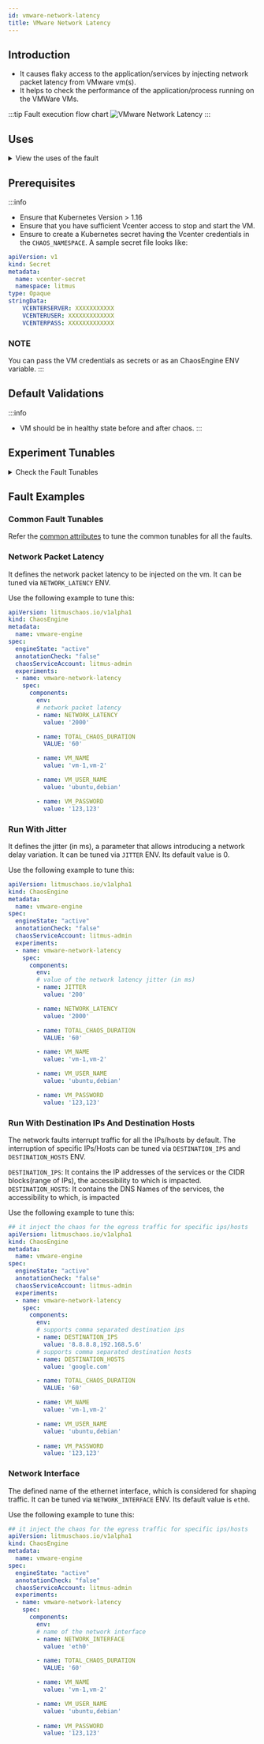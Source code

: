 ```yaml
---
id: vmware-network-latency
title: VMware Network Latency
---
```


## Introduction
- It causes flaky access to the application/services by injecting network packet latency from VMware vm(s).
- It helps to check the performance of the application/process running on the VMWare VMs.

:::tip Fault execution flow chart
![VMware Network Latency](./static/images/vmware-network-chaos.png)
:::

## Uses
<details>
<summary>View the uses of the fault</summary>
<div>
The fault causes network degradation without the VM being marked unhealthy/unworthy of traffic. The idea of this fault is to simulate issues within your vm network OR microservice communication across services in different hosts etc.

Mitigation (in this case keep the timeout i.e., network latency low) could be via some middleware that can switch traffic based on some SLOs/perf parameters. If such an arrangement is not available the next best thing would be to verify if such a degradation is highlighted via notification/alerts etc,. so the admin/SRE has the opportunity to investigate and fix things. Another utility of the test would be to see what the extent of impact caused to the end-user OR the last point in the app stack on account of degradation in access to a downstream/dependent microservice. Whether it is acceptable OR breaks the system to an unacceptable degree. The fault provides DESTINATION_IPS or DESTINATION_HOSTS so that you can control the chaos against specific services within or outside the vm.

The vm may stall or get corrupted while they wait endlessly for a packet. The fault limits the impact (blast radius) to only the traffic you want to test by specifying IP addresses or application information. This fault will help to improve the resilience of your services over time
</div>
</details>

## Prerequisites
:::info
- Ensure that Kubernetes Version > 1.16 
- Ensure that you have sufficient Vcenter access to stop and start the VM.
- Ensure to create a Kubernetes secret having the Vcenter credentials in the `CHAOS_NAMESPACE`. A sample secret file looks like:
```yaml
apiVersion: v1
kind: Secret
metadata:
  name: vcenter-secret
  namespace: litmus
type: Opaque
stringData:
    VCENTERSERVER: XXXXXXXXXXX
    VCENTERUSER: XXXXXXXXXXXXX
    VCENTERPASS: XXXXXXXXXXXXX
```

### NOTE
You can pass the VM credentials as secrets or as an ChaosEngine ENV variable.
:::

    
## Default Validations
:::info
- VM should be in healthy state before and after chaos.
:::

## Experiment Tunables
<details>
    <summary>Check the Fault Tunables</summary>
    <h2>Mandatory Fields</h2>
    <table>
      <tr>
        <th> Variables </th>
        <th> Description </th>
        <th> Notes </th>
      </tr>
      <tr>
        <td> VM_NAMES </td>
        <td> Provide the target vm names</td>
        <td> You can provide multiple vm names using comma separated value eg: vm-1,vm-2 </td>
      </tr>
      <tr> 
        <td> VM_USER_NAME </td>
        <td> Provide the username of the target VM(s)</td>
        <td> Multiple usernames can be provided as comma separated (for more than one VM under chaos). It is used to run the govc command.</td>
      </tr>
      <tr> 
        <td> VM_PASSWORD </td>
        <td> Provide the password for the target VM(s)</td>
        <td> It is used to run the govc command.</td>
      </tr>
    </table>
    <h2>Optional Fields</h2>
    <table>
      <tr>
        <th> Variables </th>
        <th> Description </th>
        <th> Notes </th>
      </tr>
      <tr> 
        <td> TOTAL_CHAOS_DURATION </td>
        <td> The total time duration for chaos insertion (sec) </td>
        <td> Defaults to 30s </td>
      </tr>
      <tr> 
        <td> CHAOS_INTERVAL </td>
        <td> The interval (in sec) between successive instance termination </td>
        <td> Defaults to 30s </td>
      </tr>
      <tr> 
        <td> NETWORK_LATENCY </td>
        <td> The latency/delay in milliseconds</td>
        <td> Default 2000, provide numeric value only </td>
      </tr>
      <tr> 
        <td> JITTER </td>
        <td> The network jitter value in ms</td>
        <td> Default 0, provide numeric value only </td>
      </tr>
      <tr> 
        <td> DESTINATION_IPS </td>
        <td> IP addresses of the services or the CIDR blocks(range of IPs), the accessibility to which is impacted </td>
        <td> Comma separated IP(S) or CIDR(S) can be provided. if not provided, it will induce network chaos for all ips/destinations </td>
      </tr>
      <tr> 
        <td> DESTINATION_HOSTS </td>
        <td> DNS Names of the services, the accessibility to which, is impacted </td>
        <td> if not provided, it will induce network chaos for all ips/destinations or DESTINATION_IPS if already defined </td>
      </tr>
      <tr>
        <td> SEQUENCE </td>
        <td> It defines sequence of chaos execution for multiple instance </td>
        <td> Default value: parallel. Supported: serial, parallel </td>
      </tr>
      <tr>
        <td> RAMP_TIME </td>
        <td> Period to wait before and after injection of chaos in sec </td>
        <td> Eg. 30 </td>
      </tr>
    </table>
    <h2>Secret Fields</h2>
     <table>
      <tr>
        <th> Variables </th>
        <th> Description </th>
        <th> Notes </th>
      </tr>
      <tr>
        <td> GOVC_URL </td>
        <td> Provide the VMCenter Server URL</td>
        <td> It is used to perform the VMware API calls using govc command and is derived from secret.</td>
      </tr>
      <tr>
        <td> GOVC_USERNAME </td>
        <td> Provide the username of VMCenter Server</td>
        <td> It is used for auth purpose and this ENV is setup using secret.</td>
      </tr>
      <tr>
        <td> GOVC_PASSWORD </td>
        <td> Provide the password of VMCenter Server</td>
        <td> It is used for auth purpose and this ENV is setup using secret.</td>
      </tr>
      <tr>
        <td> GOVC_INSECURE </td>
        <td> Provide the value as <code>true</code> </td>
        <td> It is used to run the govc in insecure mode and this ENV is setup using secret.</td>
      </tr>
     </table>
</details>

## Fault Examples

### Common Fault Tunables
Refer the [common attributes](../common-tunables-for-all-faults) to tune the common tunables for all the faults.

### Network Packet Latency

It defines the network packet latency to be injected on the vm. It can be tuned via `NETWORK_LATENCY` ENV.

Use the following example to tune this:

[embedmd]:# (./static/manifests/vmware-network-latency/network-latency.yaml yaml)
```yaml
apiVersion: litmuschaos.io/v1alpha1
kind: ChaosEngine
metadata:
  name: vmware-engine
spec:
  engineState: "active"
  annotationCheck: "false"
  chaosServiceAccount: litmus-admin
  experiments:
  - name: vmware-network-latency
    spec:
      components:
        env:
        # network packet latency
        - name: NETWORK_LATENCY
          value: '2000'

        - name: TOTAL_CHAOS_DURATION
          VALUE: '60'

        - name: VM_NAME
          value: 'vm-1,vm-2'

        - name: VM_USER_NAME
          value: 'ubuntu,debian'

        - name: VM_PASSWORD
          value: '123,123'
```

### Run With Jitter

It defines the jitter (in ms), a parameter that allows introducing a network delay variation. It can be tuned via `JITTER` ENV. Its default value is 0.

Use the following example to tune this:

[embedmd]:# (./static/manifests/vmware-network-latency/network-latency-with-jitter.yaml yaml)
```yaml
apiVersion: litmuschaos.io/v1alpha1
kind: ChaosEngine
metadata:
  name: vmware-engine
spec:
  engineState: "active"
  annotationCheck: "false"
  chaosServiceAccount: litmus-admin
  experiments:
  - name: vmware-network-latency
    spec:
      components:
        env:
        # value of the network latency jitter (in ms) 
        - name: JITTER
          value: '200'

        - name: NETWORK_LATENCY
          value: '2000'

        - name: TOTAL_CHAOS_DURATION
          VALUE: '60'

        - name: VM_NAME
          value: 'vm-1,vm-2'

        - name: VM_USER_NAME
          value: 'ubuntu,debian'

        - name: VM_PASSWORD
          value: '123,123'
```

### Run With Destination IPs And Destination Hosts

The network faults interrupt traffic for all the IPs/hosts by default. The interruption of specific IPs/Hosts can be tuned via `DESTINATION_IPS` and `DESTINATION_HOSTS` ENV.

`DESTINATION_IPS`: It contains the IP addresses of the services or the CIDR blocks(range of IPs), the accessibility to which is impacted.
`DESTINATION_HOSTS`: It contains the DNS Names of the services, the accessibility to which, is impacted

Use the following example to tune this:

[embedmd]:# (./static/manifests/vmware-network-latency/destination-host-and-ip.yaml yaml)
```yaml
## it inject the chaos for the egress traffic for specific ips/hosts
apiVersion: litmuschaos.io/v1alpha1
kind: ChaosEngine
metadata:
  name: vmware-engine
spec:
  engineState: "active"
  annotationCheck: "false"
  chaosServiceAccount: litmus-admin
  experiments:
  - name: vmware-network-latency
    spec:
      components:
        env:
        # supports comma separated destination ips
        - name: DESTINATION_IPS
          value: '8.8.8.8,192.168.5.6'
        # supports comma separated destination hosts
        - name: DESTINATION_HOSTS
          value: 'google.com'

        - name: TOTAL_CHAOS_DURATION
          VALUE: '60'

        - name: VM_NAME
          value: 'vm-1,vm-2'

        - name: VM_USER_NAME
          value: 'ubuntu,debian'
          
        - name: VM_PASSWORD
          value: '123,123'
```

###  Network Interface

The defined name of the ethernet interface, which is considered for shaping traffic. It can be tuned via `NETWORK_INTERFACE` ENV. Its default value is `eth0`.

Use the following example to tune this:

[embedmd]:# (./static/manifests/vmware-network-latency/network-interface.yaml yaml)
```yaml
## it inject the chaos for the egress traffic for specific ips/hosts
apiVersion: litmuschaos.io/v1alpha1
kind: ChaosEngine
metadata:
  name: vmware-engine
spec:
  engineState: "active"
  annotationCheck: "false"
  chaosServiceAccount: litmus-admin
  experiments:
  - name: vmware-network-latency
    spec:
      components:
        env:
        # name of the network interface 
        - name: NETWORK_INTERFACE
          value: 'eth0'

        - name: TOTAL_CHAOS_DURATION
          VALUE: '60'

        - name: VM_NAME
          value: 'vm-1,vm-2'

        - name: VM_USER_NAME
          value: 'ubuntu,debian'
          
        - name: VM_PASSWORD
          value: '123,123'
```

